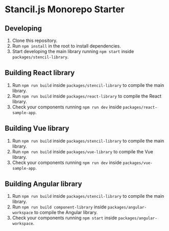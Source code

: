 # Stancil.js Monorepo Starter

## Developing

1. Clone this repository.
1. Run `npm install` in the root to install dependencies.
1. Start developing the main library running `npm start` inside `packages/stencil-library`.

## Building React library

1. Run `npm run build` inside `packages/stencil-library` to compile the main library.
1. Run `npm run build` inside `packages/react-library` to compile the React library.
1. Check your components running `npm run dev` inside `packages/react-sample-app`.

## Building Vue library

1. Run `npm run build` inside `packages/stencil-library` to compile the main library.
1. Run `npm run build` inside `packages/vue-library` to compile the Vue library.
1. Check your components running `npm run dev` inside `packages/vue-sample-app`.

## Building Angular library

1. Run `npm run build` inside `packages/stencil-library` to compile the main library.
1. Run `npm run build component-library` inside `packages/angular-workspace` to compile the Angular library.
1. Check your components running `npm start` inside `packages/angular-workspace`.

